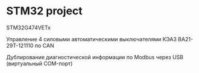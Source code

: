 # STM32 project
STM32G474VETx

Управление 4 силовыми автоматическими выключателями КЭАЗ ВА21-29Т-121110 по CAN

Дублирование диагностической информации по Modbus через USB (виртуальный COM-порт)
